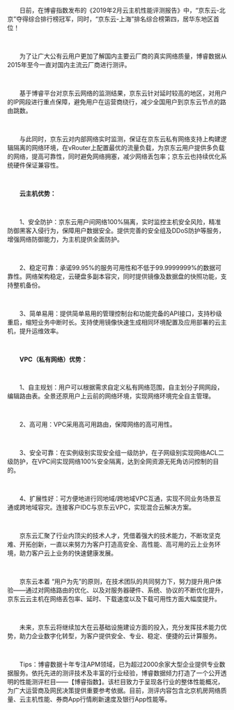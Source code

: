 <p style="text-indent: 2em;">日前，在博睿指数发布的《2019年2月云主机性能评测报告》中，“京东云-北京”夺得综合排行榜冠军，同时，“京东云-上海”排名综合榜第四，居华东地区首位！</p>
<p style="text-indent: 2em;"><br/></p>
<p style="text-indent: 2em;">为了让广大公有云用户更加了解国内主要云厂商的真实网络质量，博睿数据从2015年至今一直对国内主流云厂商进行测评。</p>
<p style="text-indent: 2em;"><br/></p>
<p style="text-indent: 2em;">基于博睿平台对京东云网络的监测结果，京东云针对延时较高的地区，对用户的IP网段进行重点保障，避免用户在运营商绕行，减少全国用户到京东云节点的路由跳数。</p>
<p style="text-indent: 2em;"><br/></p>
<p style="text-indent: 2em;">与此同时，京东云对内部网络实时监测，保证在京东云私有网络支持上构建逻辑隔离的网络环境，在vRouter上配置最优的流量负载，为京东云用户提供多负载的网络，提高可靠性，同时避免网络拥塞，减少网络丢包率；京东云也持续优化系统硬件保证兼容性。</p>
<p style="text-indent: 2em;"><br/></p>
<p style="text-indent: 2em;"><strong>云主机优势：</strong></p>
<p style="text-indent: 2em;"><strong><br/></strong></p>
<p style="text-indent: 2em;"></p>
<p style="text-indent: 2em;">1、安全防护：京东云用户间网络100%隔离，实时监控主机安全风险，精准防御黑客入侵行为，保障用户数据安全。提供完善的安全组及DDoS防护等服务，增强网络防御能力，为主机提供全面防护。</p>
<p><br/></p>
<p style="text-indent: 2em;">2、稳定可靠：承诺99.95%的服务可用性和不低于99.9999999%的数据可靠性。网络架构稳定，云硬盘多副本容灾，同时提供镜像及数据盘的快照功能，支持整机备份。</p>
<p style="text-indent: 2em;"><span style="text-indent: 2em;"><br/></span></p>
<p style="text-indent: 2em;"><span style="text-indent: 2em;">3</span><span style="text-indent: 2em;">、简单易用：提供简单易用的管理控制台和功能完备的API接口，支持秒级重启，缩短业务中断时长。支持使用镜像快速生成相同环境配置及应用部署的云主机，提升运维效率。</span><br/></p>
<p style="text-indent: 2em;"><span style="text-indent: 2em;"><br/></span></p>
<p style="text-indent: 2em;"><strong><span style="text-indent: 2em;">VPC</span><span style="text-indent: 2em;">（私有网络）优势：</span></strong><br/></p>
<p style="text-indent: 2em;"><span style="font-family: 宋体; background: white;"><br/></span></p>
<p style="text-indent: 2em;">1、自主规划：用户可以根据需求自定义私有网络范围，自主划分子网网段，编辑路由表。全景还原用户上云前的网络环境，实现网络环境完全自主管理。<br/></p>
<p style="text-indent: 2em;"><br/></p>
<p style="text-indent: 2em;">2、高可用：VPC采用高可用路由，保障网络的高可用性。</p>
<p style="text-indent: 2em;"><br/></p>
<p style="text-indent: 2em;">3、安全可靠：在实例级别实现安全组一级防护，在子网级别实现网络ACL二级防护，在VPC间实现网络100%安全隔离，达到全网资源无死角访问控制的目的。</p>
<p style="text-indent: 2em;"><br/></p>
<p style="text-indent: 2em;">4、扩展性好：可方便地进行同地域/跨地域VPC互通，实现不同业务场景互通或跨地域容灾。连接客户IDC与京东云VPC，实现混合云解决方案。</p>
<p style="text-indent: 2em;"><strong><span style="text-indent: 2em;"></span></strong><br/></p>
<p style="text-indent: 2em;"><span style="text-indent: 2em;"></span></p>
<p style="text-indent: 2em;">京东云汇聚了行业内顶尖的技术人才，凭借着强大的技术能力，不断攻坚克难、开拓创新，一直以来努力为客户打造高安全、高性能、高可用的云上业务环境，助力客户云上业务的快速健康发展。</p>
<p style="text-indent: 2em;"><br/></p>
<p style="text-indent: 2em;"></p>
<p style="text-indent: 2em;">京东云本着 “用户为先”的原则，在技术团队的共同努力下，努力提升用户体验——通过对网络路由的优化、以及对服务器硬件、系统、协议的不断优化提升，京东云云主机在网络丢包率、延时、下载速度以及下载可用性方面大幅度提升。</p>
<p style="text-indent: 2em;"><br/></p>
<p style="text-indent: 2em;">未来，京东云将继续加大在云基础设施建设方面的投入，充分发挥技术能力优势，助力企业数字化转型，为客户提供安全、专业、稳定、便捷的云计算服务。</p>
<p style="text-indent: 2em;"><br/></p>
<p style="text-indent: 2em;">Tips：博睿数据十年专注APM领域，已为超过2000余家大型企业提供专业数据服务。依托先进的测评技术及丰富的行业经验，博睿数据倾力打造了一个公开透明的性能测评栏目——【博睿指数】。该栏目致力于呈现各行业的整体性能概况，为广大运营商及网民决策提供重要参考依据。目前，测评内容包含北京机房网络质量、云主机性能、券商App行情刷新速度及银行App性能等。</p>
<p style="text-indent: 2em;"><br/></p>
<p><br/></p>
